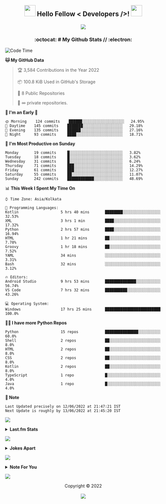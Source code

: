 <h2 align='center'>
  <img
    src="https://media2.giphy.com/media/QssGEmpkyEOhBCb7e1/giphy.gif?cid=ecf05e47a0n14BexZMoP1gqvSbLZSfYigjUvfcXkroScK00bl&rid=giphy.gif"
   height="36px" width="36px"> Hello Fellow < Developers />! <img
      src="https://raw.githubusercontent.com/MartinHeinz/MartinHeinz/master/wave.gif" height="36px" width="36px">
    <br>
    <p align="center"> <img
        src="https://readme-typing-svg.herokuapp.com?font=Ubuntu&color=%230778F7&center=true&vCenter=true&width=500&height=30&lines=I+am+Aditya+Prasad+S;Thanks+for+checking+out+my+profile...;I+am+a+Computer+Student...+Just+16+y.o...;Has+Interests+in+Programming...;Love+To+Learn+New+Things..." />
    </p>
</h2>

<h3 align='center'> :octocat: # My Github Stats // :electron:  </h3>


  <!--START_SECTION:waka-->
![Code Time](http://img.shields.io/badge/Code%20Time%20since%2022/1/2022-366%20hrs%2038%20mins-blue?logo=wakatime)

**🐱 My GitHub Data** 

> 🏆 3,584 Contributions in the Year 2022
 > 
> 📦 100.8 KiB Used in GitHub's Storage 
 > 
> 📜 8 Public Repositories 
 > 
> 🔑 ∞ private repositories.

**🥰 I'm an Early 🐤** 

```text
🌞 Morning    124 commits    ██████░░░░░░░░░░░░░░░░░░░   24.95% 
🌆 Daytime    145 commits    ███████░░░░░░░░░░░░░░░░░░   29.18% 
🌃 Evening    135 commits    ██████░░░░░░░░░░░░░░░░░░░   27.16% 
🌙 Night      93 commits     ████░░░░░░░░░░░░░░░░░░░░░   18.71%
```
📅 **I'm Most Productive on Sunday** 

```text
Monday       19 commits     █░░░░░░░░░░░░░░░░░░░░░░░░   3.82% 
Tuesday      18 commits     █░░░░░░░░░░░░░░░░░░░░░░░░   3.62% 
Wednesday    31 commits     █░░░░░░░░░░░░░░░░░░░░░░░░   6.24% 
Thursday     71 commits     ███░░░░░░░░░░░░░░░░░░░░░░   14.29% 
Friday       61 commits     ███░░░░░░░░░░░░░░░░░░░░░░   12.27% 
Saturday     55 commits     ██░░░░░░░░░░░░░░░░░░░░░░░   11.07% 
Sunday       242 commits    ████████████░░░░░░░░░░░░░   48.69%
```


📊 **This Week I Spent My Time On** 

```text
⌚︎ Time Zone: Asia/Kolkata

💬 Programming Languages: 
Kotlin                   5 hrs 40 mins       ████████░░░░░░░░░░░░░░░░░   32.53% 
XML                      3 hrs 1 min         ████░░░░░░░░░░░░░░░░░░░░░   17.32% 
Python                   2 hrs 57 mins       ████░░░░░░░░░░░░░░░░░░░░░   16.94% 
HTML                     1 hr 21 mins        ██░░░░░░░░░░░░░░░░░░░░░░░   7.78% 
Groovy                   1 hr 18 mins        ██░░░░░░░░░░░░░░░░░░░░░░░   7.52% 
YAML                     34 mins             ░░░░░░░░░░░░░░░░░░░░░░░░░   3.31% 
Bash                     32 mins             ░░░░░░░░░░░░░░░░░░░░░░░░░   3.12%

🔥 Editors: 
Android Studio           9 hrs 53 mins       ██████████████░░░░░░░░░░░   56.74% 
VS Code                  7 hrs 32 mins       ██████████░░░░░░░░░░░░░░░   43.26%

💻 Operating System: 
Windows                  17 hrs 25 mins      █████████████████████████   100.0%
```

**🧑‍💻 I have more Python Repos** 

```text
Python                   15 repos            ███████████████░░░░░░░░░░   60.0% 
Shell                    2 repos             ██░░░░░░░░░░░░░░░░░░░░░░░   8.0% 
HTML                     2 repos             ██░░░░░░░░░░░░░░░░░░░░░░░   8.0% 
CSS                      2 repos             ██░░░░░░░░░░░░░░░░░░░░░░░   8.0% 
Kotlin                   2 repos             ██░░░░░░░░░░░░░░░░░░░░░░░   8.0% 
TypeScript               1 repo              █░░░░░░░░░░░░░░░░░░░░░░░░   4.0% 
Java                     1 repo              █░░░░░░░░░░░░░░░░░░░░░░░░   4.0%
```



**📝 Note**

```
Last Updated precisely on 12/06/2022 at 21:47:21 IST
Next Update is roughly by 13/06/2022 at 21:45:20 IST
```

<!--END_SECTION:waka-->



<a href="https://da.gd/aditya"> <img
    src="https://user-images.githubusercontent.com/73097560/115834477-dbab4500-a447-11eb-908a-139a6edaec5c.gif"> </a>

<details>
  <summary><b>Last.fm Stats</b></summary>
  <br>
  <p align="center">
    <a href="https://da.gd/aditya">
      <img width="100%" src="https://lastfm-recently-played.vercel.app/api?user=adityaprasad502&width=600&count=2" />
    </a>
  </p>
</details>


<a href="https://da.gd/aditya"> <img
    src="https://user-images.githubusercontent.com/73097560/115834477-dbab4500-a447-11eb-908a-139a6edaec5c.gif"> </a>

<details>
  <summary><b>Jokes Apart</b></summary>
  <br>
  <p align="center">
    <a width="100%" href="https://da.gd/aditya"> <img src="https://readme-jokes.vercel.app/api?theme=tokyonight" /> </a>
  </p>
</details>

<a href="https://da.gd/aditya"> <img
    src="https://user-images.githubusercontent.com/73097560/115834477-dbab4500-a447-11eb-908a-139a6edaec5c.gif"> </a>


<details>
  <summary><b>Note For You</b></summary>
  <br>
  <p align="center">
    <i>This github stats only includes the activity by me on my github account and wakatime installed IDE/editor in my laptop and doesn't include time/stats spend in other places of similar activites.</i>
  </p>
</details>


<a href="https://da.gd/aditya"> <img
    src="https://user-images.githubusercontent.com/73097560/115834477-dbab4500-a447-11eb-908a-139a6edaec5c.gif"> </a>

<p align="center">
  Copyright © 2022 <br> <br>
  <a href=https://da.gd/aditya><img src="https://da.gd/count" /></a>
</p>
</h2>
